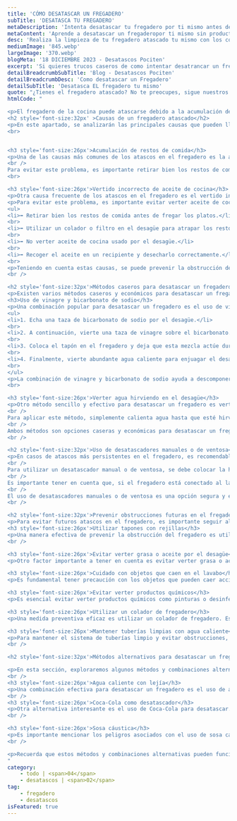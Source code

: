 ```yaml
---
title: 'CÓMO DESATASCAR UN FREGADERO'
subTitle: 'DESATASCA TU FREGADERO'
metaDescription: 'Intenta desatascar tu fregadero por ti mismo antes de llamarnos.'
metaContent: 'Aprende a desatascar un fregaderopor ti mismo sin productos químicos. Sigue nuestros consejos y utiliza las herramientas adecuadas para solucionar el problema.'
desc: 'Realiza la limpieza de tu fregadero atascado tu mismo con los consejos de Pociten'
mediumImage: '845.webp'
largeImage: '370.webp'
blogMeta: '18 DICIEMBRE 2023 - Desatascos Pociten'
excerpt: 'Si quieres trucos caseros de como intentar desatrancar un fregadero este es tu sitio'
detailBreadcrumbSubTitle: 'Blog - Desatascos Pociten'
detailBreadcrumbDesc: 'Como desatascar un Fregadero'
detailSubTitle: 'Desatasca EL fregadero tu mismo'
quote: "¿Tienes el fregadero atascado? No te preocupes, sigue nuestros pasos y utiliza nuestras herramientas recomendadas para solucionarlo fácilmente. "
htmlCode: "

<p>El fregadero de la cocina puede atascarse debido a la acumulación de restos de comida y al vertido incorrecto de aceite de cocina. Para desatascarlo, existen métodos caseros como el uso de vinagre y bicarbonato de sodio, o verter agua hirviendo en el desagüe. También se pueden utilizar desatascadores manuales o de ventosa. Para prevenir obstrucciones futuras, es recomendable utilizar tapones con rejillas, evitar verter grasa o aceite por el desagüe y mantener las tuberías limpias con agua caliente. Además, se pueden probar métodos alternativos como el uso de agua caliente con lejía o Coca-Cola, pero se debe tener precaución con la sosa cáustica.</p>
<h2 style='font-size:32px' >Causas de un fregadero atascado</h2>
<p>En este apartado, se analizarán las principales causas que pueden llevar a un fregadero a sufrir un atasco. Identificar estas causas es fundamental para comprender cómo prevenir y solucionar este problema de forma efectiva.</p>
<br>


<h3 style='font-size:26px'>Acumulación de restos de comida</h3>
<p>Una de las causas más comunes de los atascos en el fregadero es la acumulación de restos de comida que se quedan atrapados en las tuberías. Al lavar los platos, es inevitable que pequeños trozos de comida se desprendan y acaben en el desagüe. Con el tiempo, estos residuos pueden acumularse y formar una obstrucción que impide el correcto paso del agua.
<br />
Para evitar este problema, es importante retirar bien los restos de comida antes de fregar los platos. Una buena práctica es utilizar un colador o filtro en el desagüe para atrapar los restos sólidos y desecharlos correctamente en la basura.</p>
<br>

<h3 style='font-size:26px'>Vertido incorrecto de aceite de cocina</h3>
<p>Otra causa frecuente de los atascos en el fregadero es el vertido incorrecto de aceite de cocina. El aceite caliente puede fluir fácilmente por las tuberías, pero una vez se enfría, tiende a solidificarse y adherirse a las paredes de las cañerías. Con el tiempo, esta acumulación de grasa puede reducir el diámetro de las tuberías, dificultando el paso del agua.</p>
<p>Para evitar este problema, es importante evitar verter aceite de cocina usado por el desagüe. Es recomendable recogerlo en un recipiente y desecharlo en el contenedor adecuado.</p>
<ul>
<li>➡️ Retirar bien los restos de comida antes de fregar los platos.</li>
<br>
<li>➡️ Utilizar un colador o filtro en el desagüe para atrapar los restos sólidos.</li>
<br>
<li>➡️ No verter aceite de cocina usado por el desagüe.</li>
<br>
<li>➡️ Recoger el aceite en un recipiente y desecharlo correctamente.</li>
<br>
<p>Teniendo en cuenta estas causas, se puede prevenir la obstrucción del fregadero y garantizar su correcto funcionamiento.</p>
<br />

<h2 style='font-size:32px'>Métodos caseros para desatascar un fregadero</h2>
<p>Existen varios métodos caseros y económicos para desatascar un fregadero sin necesidad de utilizar productos químicos corrosivos. A continuación, se presentan dos métodos efectivos: el uso de vinagre y bicarbonato de sodio, y verter agua hirviendo en el desagüe.</p>
<h3>Uso de vinagre y bicarbonato de sodio</h3>
<p>Una combinación popular para desatascar un fregadero es el uso de vinagre y bicarbonato de sodio. Sigue estos pasos:</p>
<ul>
<li>1. Echa una taza de bicarbonato de sodio por el desagüe.</li>
<br>
<li>2. A continuación, vierte una taza de vinagre sobre el bicarbonato.</li>
<br>
<li>3. Coloca el tapón en el fregadero y deja que esta mezcla actúe durante aproximadamente 30 minutos.</li>
<br>
<li>4. Finalmente, vierte abundante agua caliente para enjuagar el desagüe y repite el proceso si es necesario.</li>
<br>
</ul>
<p>La combinación de vinagre y bicarbonato de sodio ayuda a descomponer los restos de comida y las obstrucciones presentes en las tuberías, facilitando su eliminación.</p>
<br>

<h3 style='font-size:26px'>Verter agua hirviendo en el desagüe</h3>
<p>Otro método sencillo y efectivo para desatascar un fregadero es verter agua hirviendo directamente en el desagüe. Este método es especialmente útil para obstrucciones pequeñas. Sin embargo, es importante tener precaución si las tuberías son de PVC o plástico, ya que el agua hirviendo puede dañarlas.
<br />
Para aplicar este método, simplemente calienta agua hasta que esté hirviendo y luego viértela lentamente en el desagüe. El agua caliente ayudará a disolver los residuos y a despejar las tuberías.
<br />
Ambos métodos son opciones caseras y económicas para desatascar un fregadero. Recuerda que si ninguno de estos métodos soluciona el problema, es recomendable acudir a un profesional especializado en desatascos.</p>
<br />

<h2 style='font-size:32px'>Uso de desatascadores manuales o de ventosa</h2>
<p>En casos de atascos más persistentes en el fregadero, es recomendable utilizar desatascadores manuales o de ventosa. Estas herramientas son eficaces para deshacer los atascos en las tuberías.
<br />
Para utilizar un desatascador manual o de ventosa, se debe colocar la herramienta sobre el desagüe del fregadero y realizar movimientos de presión hacia arriba y hacia abajo. Esta acción crea un vacío que ayuda a desalojar los restos y obstrucciones en las tuberías.
<br />
Es importante tener en cuenta que, si el fregadero está conectado al lavavajillas, se debe tapar el desagüe del lavavajillas antes de proceder a desatascar.
<br />
El uso de desatascadores manuales o de ventosa es una opción segura y efectiva, ya que no se requiere el uso de productos químicos corrosivos. Además, estas herramientas suelen ser económicas y de fácil adquisición.</p>
<br />

<h2 style='font-size:32px'>Prevenir obstrucciones futuras en el fregadero</h2>
<p>Para evitar futuros atascos en el fregadero, es importante seguir algunas recomendaciones y adoptar medidas preventivas.</p>
<h3 style='font-size:26px'>Utilizar tapones con rejillas</h3>
<p>Una manera efectiva de prevenir la obstrucción del fregadero es utilizando tapones con rejillas. Estos tapones evitan que los restos de comida y otros objetos caigan directamente al desagüe, asegurando un flujo adecuado de agua y evitando que se acumulen obstrucciones</p>
<br />

<h3 style='font-size:26px'>Evitar verter grasa o aceite por el desagüe</h3>
<p>Otro factor importante a tener en cuenta es evitar verter grasa o aceite por el desagüe del fregadero. La grasa se solidifica y se adhiere a las paredes de las tuberías, acumulando otros residuos y causando obstrucciones. Es recomendable desechar la grasa en un contenedor adecuado para su posterior eliminación.</p>

<h3 style='font-size:26px'>Cuidado con objetos que caen en el lavabo</h3>
<p>Es fundamental tener precaución con los objetos que pueden caer accidentalmente en el lavabo. Elementos como cubiertos, tapones de botellas y otros utensilios pueden obstruir las tuberías si no se retiran de manera inmediata. Si ocurre un incidente de este tipo, es importante retirar el objeto con cuidado o buscar ayuda profesional si es necesario.</p>

<h3 style='font-size:26px'>Evitar verter productos químicos</h3>
<p>Es esencial evitar verter productos químicos como pinturas o desinfectantes por el fregadero, ya que pueden causar obstrucciones en las tuberías. Estas sustancias químicas pueden solidificarse y adherirse a las paredes, dificultando el paso del agua y provocando atascos. Es preferible desechar estos productos de manera adecuada según las indicaciones del fabricante.</p>

<h3 style='font-size:26px'>Utilizar un colador de fregadero</h3>
<p>Una medida preventiva eficaz es utilizar un colador de fregadero. Este accesorio permite filtrar los residuos sólidos, evitando que entren en las tuberías y provoquen atascos. Al finalizar la tarea de fregar los platos, es importante retirar los restos de comida que quedaron en el colador y desecharlos en la basura.</p>

<h3 style='font-size:26px'>Mantener tuberías limpias con agua caliente</h3>
<p>Para mantener el sistema de tuberías limpio y evitar obstrucciones, se recomienda verter periódicamente agua caliente por el fregadero. El agua caliente ayuda a desprender y eliminar los residuos acumulados, manteniendo un flujo óptimo de agua a través de las tuberías.</p>
<br />

<h2 style='font-size:32px'>Métodos alternativos para desatascar un fregadero</h2>

<p>En esta sección, exploraremos algunos métodos y combinaciones alternativas para desatascar un fregadero además de los métodos caseros mencionados anteriormente. Aunque pueden ser menos conocidos, pueden ser útiles en ciertos casos de obstrucción.</p>
<br />
<h3 style='font-size:26px'>Agua caliente con lejía</h3>
<p>Una combinación efectiva para desatascar un fregadero es el uso de agua caliente con lejía. Primero, debes asegurarte de tener el equipo de protección adecuado, como guantes y gafas. Luego, vierte una cantidad generosa de lejía en el desagüe y déjala actuar durante unos minutos. Después, enjuaga el desagüe con abundante agua caliente para eliminar los residuos.</p>
<br />
<h3 style='font-size:26px'>Coca-Cola como desatascador</h3>
<p>Otra alternativa interesante es el uso de Coca-Cola para desatascar. La acidez y las propiedades efervescentes de esta bebida pueden ayudar a romper los residuos acumulados en las tuberías. Simplemente vierte una lata de Coca-Cola en el desagüe y déjala actuar durante unos minutos. Luego, enjuaga con agua caliente para eliminar cualquier residuo restante.</p>
<br />

<h3 style='font-size:26px'>Sosa cáustica</h3>
<p>Es importante mencionar los peligros asociados con el uso de sosa cáustica como desatascador. La sosa cáustica es un producto corrosivo y agresivo que puede causar quemaduras e irritaciones en la piel y los ojos. Además, su mal uso o manipulación incorrecta puede provocar accidentes graves. Por lo tanto, se recomienda evitar el uso de la sosa cáustica como desatascador y optar por métodos más seguros y menos agresivos.</p>
<br />

<p>Recuerda que estos métodos y combinaciones alternativas pueden funcionar en ciertos casos de obstrucción, pero siempre es recomendable seguir medidas de seguridad y tener en cuenta las características de las tuberías. Siempre es recomendable pedir la ayuda de profesionales si el problema persiste o si no estás seguro de cómo abordarlo.</p>
"
category:
    - todo | <span>04</span>
    - desatascos | <span>02</span>
tag:
    - fregadero
    - desatascos
isFeatured: true
---
```

